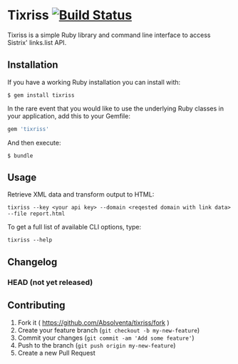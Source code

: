# Tixriss [![Build Status](https://travis-ci.org/Absolventa/tixriss.svg?branch=master)](https://travis-ci.org/Absolventa/tixriss)

Tixriss is a simple Ruby library and command line interface to access Sistrix' links.list API.

## Installation

If you have a working Ruby installation you can install with:

    $ gem install tixriss

In the rare event that you would like to use the underlying
Ruby classes in your application, add this to your Gemfile:

```ruby
gem 'tixriss'
```

And then execute:

    $ bundle

## Usage

Retrieve XML data and transform output to HTML:

```shell
tixriss --key <your api key> --domain <reqested domain with link data> --file report.html
```

To get a full list of available CLI options, type:

```shell
tixriss --help
```

## Changelog

### HEAD (not yet released)

## Contributing

1. Fork it ( https://github.com/Absolventa/tixriss/fork )
2. Create your feature branch (`git checkout -b my-new-feature`)
3. Commit your changes (`git commit -am 'Add some feature'`)
4. Push to the branch (`git push origin my-new-feature`)
5. Create a new Pull Request
